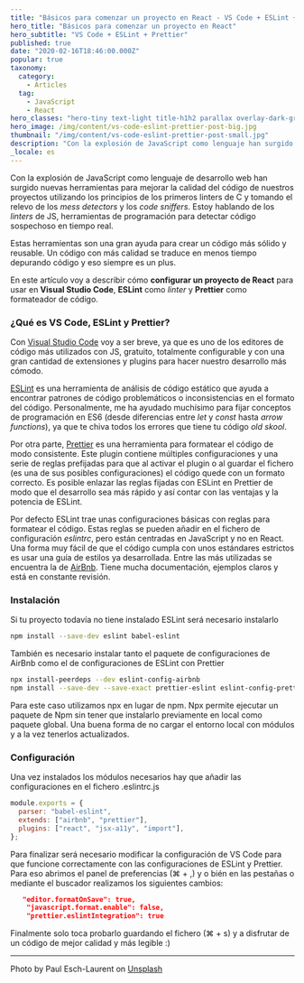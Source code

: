 ```yaml
---
title: "Básicos para comenzar un proyecto en React - VS Code + ESLint + Prettier"
hero_title: "Básicos para comenzar un proyecto en React"
hero_subtitle: "VS Code + ESLint + Prettier"
published: true
date: "2020-02-16T18:46:00.000Z"
popular: true
taxonomy:
  category:
    - Articles
  tag:
    - JavaScript
    - React
hero_classes: "hero-tiny text-light title-h1h2 parallax overlay-dark-gradient"
hero_image: /img/content/vs-code-eslint-prettier-post-big.jpg
thumbnail: "/img/content/vs-code-eslint-prettier-post-small.jpg"
description: "Con la explosión de JavaScript como lenguaje han surgido nuevas herramientas para mejorar la calidad del código de nuestros proyectos."
_locale: es
---
```


Con la explosión de JavaScript como lenguaje de desarrollo web han surgido nuevas herramientas para mejorar la calidad del código de nuestros proyectos utilizando los principios de los primeros linters de C y tomando el relevo de los _mess detectors_ y los _code sniffers_. Estoy hablando de los _linters_ de JS, herramientas de programación para detectar código sospechoso en tiempo real.

Estas herramientas son una gran ayuda para crear un código más sólido y reusable. Un código con más calidad se traduce en menos tiempo depurando código y eso siempre es un plus.

En este artículo voy a describir cómo **configurar un proyecto de React** para usar en **Visual Studio Code**, **ESLint** como _linter_ y **Prettier** como formateador de código.

### ¿Qué es VS Code, ESLint y Prettier?

Con [Visual Studio Code](https://code.visualstudio.com/) voy a ser breve, ya que es uno de los editores de código más utilizados con JS, gratuito, totalmente configurable y con una gran cantidad de extensiones y plugins para hacer nuestro desarrollo más cómodo.

[ESLint](https://eslint.org/) es una herramienta de análisis de código estático que ayuda a encontrar patrones de código problemáticos o inconsistencias en el formato del código. Personalmente, me ha ayudado muchísimo para fijar conceptos de programación en ES6 (desde diferencias entre _let_ y _const_ hasta _arrow functions_), ya que te chiva todos los errores que tiene tu código _old skool_.

Por otra parte, [Prettier](https://prettier.io/) es una herramienta para formatear el código de modo consistente. Este plugin contiene múltiples configuraciones y una serie de reglas prefijadas para que al activar el plugin o al guardar el fichero (es una de sus posibles configuraciones) el código quede con un formato correcto. Es posible enlazar las reglas fijadas con ESLint en Prettier de modo que el desarrollo sea más rápido y así contar con las ventajas y la potencia de ESLint.

Por defecto ESLint trae unas configuraciones básicas con reglas para formatear el código. Estas reglas se pueden añadir en el fichero de configuración _eslintrc_, pero están centradas en JavaScript y no en React. Una forma muy fácil de que el código cumpla con unos estándares estrictos es usar una guía de estilos ya desarrollada. Entre las más utilizadas se encuentra la de [AirBnb](https://github.com/airbnb/javascript/tree/master/packages/eslint-config-airbnb). Tiene mucha documentación, ejemplos claros y está en constante revisión.

### Instalación

Si tu proyecto todavía no tiene instalado ESLint será necesario instalarlo

```bash
npm install --save-dev eslint babel-eslint
```

También es necesario instalar tanto el paquete de configuraciones de AirBnb como el de configuraciones de ESLint con Prettier

```bash
npx install-peerdeps --dev eslint-config-airbnb
npm install --save-dev --save-exact prettier-eslint eslint-config-prettier
```

Para este caso utilizamos npx en lugar de npm. Npx permite ejecutar un paquete de Npm sin tener que instalarlo previamente en local como paquete global. Una buena forma de no cargar el entorno local con módulos y a la vez tenerlos actualizados.

### Configuración

Una vez instalados los módulos necesarios hay que añadir las configuraciones en el fichero .eslintrc.js

```javascript
module.exports = {
  parser: "babel-eslint",
  extends: ["airbnb", "prettier"],
  plugins: ["react", "jsx-a11y", "import"],
};
```

Para finalizar será necesario modificar la configuración de VS Code para que funcione correctamente con las configuraciones de ESLint y Prettier. Para eso abrimos el panel de preferencias (⌘ + ,) y o bién en las pestañas o mediante el buscador realizamos los siguientes cambios:

```json
   "editor.formatOnSave": true,
    "javascript.format.enable": false,
    "prettier.eslintIntegration": true
```

Finalmente solo toca probarlo guardando el fichero (⌘ + s) y a disfrutar de un código de mejor calidad y más legible :)

<hr/>

Photo by Paul Esch-Laurent on [Unsplash](https://unsplash.com/)
